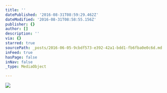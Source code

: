 ```yaml
---
title: ''
datePublished: '2016-08-31T08:59:29.462Z'
dateModified: '2016-08-31T08:58:55.156Z'
publisher: {}
author: []
description: ''
via: {}
starred: true
sourcePath: _posts/2016-06-05-9cbdf573-e392-42a1-bdd1-fb6fba0e0c6d.md
inFeed: true
hasPage: false
inNav: false
_type: MediaObject

---
```

![](https://s3-us-west-2.amazonaws.com/the-grid-img/p/9e2900cb902f5adcbf9d006739a5591e692ca834.jpg)